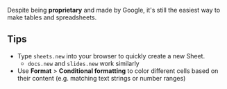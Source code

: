 Despite being **proprietary** and made by Google, it's still the easiest way to make tables and spreadsheets.

## Tips
- Type `sheets.new` into your browser to quickly create a new Sheet.
	- `docs.new` and `slides.new` work similarly
- Use **Format** > **Conditional formatting** to color different cells based on their content (e.g. matching text strings or number ranges)
